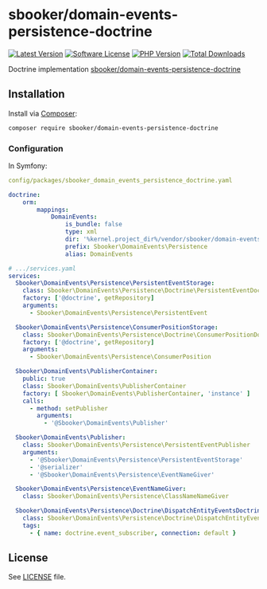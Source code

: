 # sbooker/domain-events-persistence-doctrine

[![Latest Version][badge-release]][release]
[![Software License][badge-license]][license]
[![PHP Version][badge-php]][php]
[![Total Downloads][badge-downloads]][downloads]

Doctrine implementation [sbooker/domain-events-persistence-doctrine](https://github.com/sbooker/domain-events-persistence-doctrine)

## Installation
Install via [Composer][composer]:
```bash
composer require sbooker/domain-events-persistence-doctrine
```

### Configuration

In Symfony:
```yaml
config/packages/sbooker_domain_events_persistence_doctrine.yaml

doctrine:
    orm:
        mappings:
            DomainEvents:
                is_bundle: false
                type: xml
                dir: '%kernel.project_dir%/vendor/sbooker/domain-events-persistence-doctrine-doctrine/src/Mapping'
                prefix: Sbooker\DomainEvents\Persistence
                alias: DomainEvents
``` 


```yaml
# .../services.yaml
services:
  Sbooker\DomainEvents\Persistence\PersistentEventStorage:
    class: Sbooker\DomainEvents\Persistence\Doctrine\PersistentEventDoctrineRepository
    factory: ['@doctrine', getRepository]
    arguments:
      - Sbooker\DomainEvents\Persistence\PersistentEvent

  Sbooker\DomainEvents\Persistence\ConsumerPositionStorage:
    class: Sbooker\DomainEvents\Persistence\Doctrine\ConsumerPositionDoctrineRepository
    factory: ['@doctrine', getRepository]
    arguments:
      - Sbooker\DomainEvents\Persistence\ConsumerPosition

  Sbooker\DomainEvents\PublisherContainer:
    public: true
    class: Sbooker\DomainEvents\PublisherContainer
    factory: [ Sbooker\DomainEvents\PublisherContainer, 'instance' ]
    calls:
      - method: setPublisher
        arguments:
          - '@Sbooker\DomainEvents\Publisher'

  Sbooker\DomainEvents\Publisher:
    class: Sbooker\DomainEvents\Persistence\PersistentEventPublisher
    arguments:
      - '@Sbooker\DomainEvents\Persistence\PersistentEventStorage'
      - '@serializer'
      - '@Sbooker\DomainEvents\Persistence\EventNameGiver'

  Sbooker\DomainEvents\Persistence\EventNameGiver:
    class: Sbooker\DomainEvents\Persistence\ClassNameNameGiver

  Sbooker\DomainEvents\Persistence\Doctrine\DispatchEntityEventsDoctrineSubscriber:
    class: Sbooker\DomainEvents\Persistence\Doctrine\DispatchEntityEventsDoctrineSubscriber
    tags:
      - { name: doctrine.event_subscriber, connection: default }

```

## License
See [LICENSE][license] file.

[badge-release]: https://img.shields.io/packagist/v/sbooker/domain-events-persistence-doctrine.svg?style=flat-square
[badge-license]: https://img.shields.io/badge/license-MIT-brightgreen.svg?style=flat-square
[badge-php]: https://img.shields.io/packagist/php-v/sbooker/domain-events-persistence-doctrine.svg?style=flat-square
[badge-downloads]: https://img.shields.io/packagist/dt/sbooker/domain-events-persistence-doctrine.svg?style=flat-square

[release]: https://img.shields.io/packagist/v/sbooker/domain-events-persistence-doctrine
[license]: https://github.com/sbooker/domain-events-persistence-doctrine/blob/master/LICENSE
[php]: https://php.net
[downloads]: https://packagist.org/packages/sbooker/domain-events-persistence-doctrine

[composer]: https://getcomposer.org
